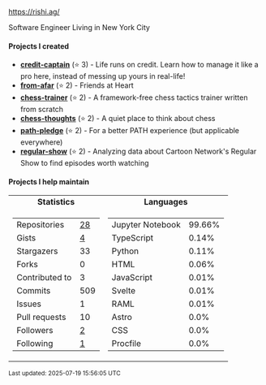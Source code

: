 https://rishi.ag/

Software Engineer Living in New York City

#### Projects I created

- [**credit-captain**](https://github.com/banflam/credit-captain) (⭐ 3) - Life runs on credit. Learn how to manage it like a pro here, instead of messing up yours in real-life!
- [**from-afar**](https://github.com/banflam/from-afar) (⭐ 2) - Friends at Heart
- [**chess-trainer**](https://github.com/banflam/chess-trainer) (⭐ 2) - A framework-free chess tactics trainer written from scratch
- [**chess-thoughts**](https://github.com/banflam/chess-thoughts) (⭐ 2) - A quiet place to think about chess
- [**path-pledge**](https://github.com/banflam/path-pledge) (⭐ 2) - For a better PATH experience (but applicable everywhere)
- [**regular-show**](https://github.com/banflam/regular-show) (⭐ 2) - Analyzing data about Cartoon Network's Regular Show to find episodes worth watching 

#### Projects I help maintain


<table>
  <tr align="center">
    <td><b>Statistics</b></td>
    <td><b>Languages</b></td>
  </tr>
  <tr valign="top">
    <td><table>
      <tr>
        <td>Repositories</td>
        <td><a href="https://github.com/banflam?tab=repositories">
          28
        </a></td>
      </tr>
      <tr>
        <td>Gists</td>
        <td><a href="https://gist.github.com/banflam">
          4
        </a></td>
      </tr>
      <tr>
        <td>Stargazers</td>
        <td>33</td>
      </tr>
      <tr>
        <td>Forks</td>
        <td>0</td>
      </tr>
      <tr>
        <td>Contributed to</td>
        <td>3</td>
      </tr>
      <tr>
        <td>Commits</td>
        <td>509</td>
      </tr>
      <tr>
        <td>Issues</td>
        <td>1</td>
      </tr>
      <tr>
        <td>Pull requests</td>
        <td>10</td>
      </tr>
      <tr>
        <td>Followers</td>
        <td><a href="https://github.com/banflam?tab=followers">
          2
        </a></td>
      </tr>
      <tr>
        <td>Following</td>
        <td><a href="https://github.com/banflam?tab=following">
          1
        </a></td>
      </tr>
    </table></td>
    <td><table><tr><td>Jupyter Notebook</td><td>99.66%</td></tr><tr><td>TypeScript</td><td>0.14%</td></tr><tr><td>Python</td><td>0.11%</td></tr><tr><td>HTML</td><td>0.06%</td></tr><tr><td>JavaScript</td><td>0.01%</td></tr><tr><td>Svelte</td><td>0.01%</td></tr><tr><td>RAML</td><td>0.01%</td></tr><tr><td>Astro</td><td>0.0%</td></tr><tr><td>CSS</td><td>0.0%</td></tr><tr><td>Procfile</td><td>0.0%</td></tr></table></td>
  </tr>
</table>

<sub>Last updated: 2025-07-19 15:56:05 UTC</sub>
